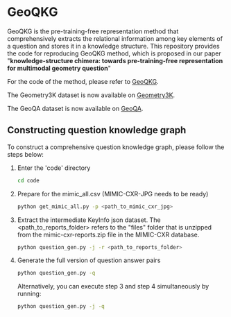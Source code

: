 # GeoQKG
GeoQKG is the pre-training-free representation method that comprehensively extracts the relational information among key elements of a question and stores it in a knowledge structure. This repository provides the code for reproducing GeoQKG method, which is proposed in our paper "**knowledge-structure chimera: towards pre-training-free representation for multimodal geometry question**" 

For the code of the method, please refer to [GeoQKG](https://github.com/ZHJY-DataAnanlysis/GeoQKG).

The Geometry3K  dataset is now available on [Geometry3K](https://lupantech.github.io/inter-gps/).

The GeoQA dataset is now available on [GeoQA](https://drive.google.com/drive/folders/1fiLTJUq7EPiZHs6AxundNfNEDLw4gtP5).

## Constructing question knowledge graph
To construct a comprehensive question knowledge graph, please follow the steps below:
1. Enter the 'code' directory
    ```bash
    cd code
    ```
2. Prepare for the mimic_all.csv (MIMIC-CXR-JPG needs to be ready)
    ```bash
    python get_mimic_all.py -p <path_to_mimic_cxr_jpg>
    ```
3. Extract the intermediate KeyInfo json dataset. The <path_to_reports_folder> refers to the "files" folder that is unzipped from the mimic-cxr-reports.zip file in the MIMIC-CXR database.
    ```bash
    python question_gen.py -j -r <path_to_reports_folder>
    ```
4. Generate the full version of question answer pairs
    ```bash
    python question_gen.py -q
    ```

    Alternatively, you can execute step 3 and step 4 simultaneously by running:
    ```bash
    python question_gen.py -j -q
    ```
